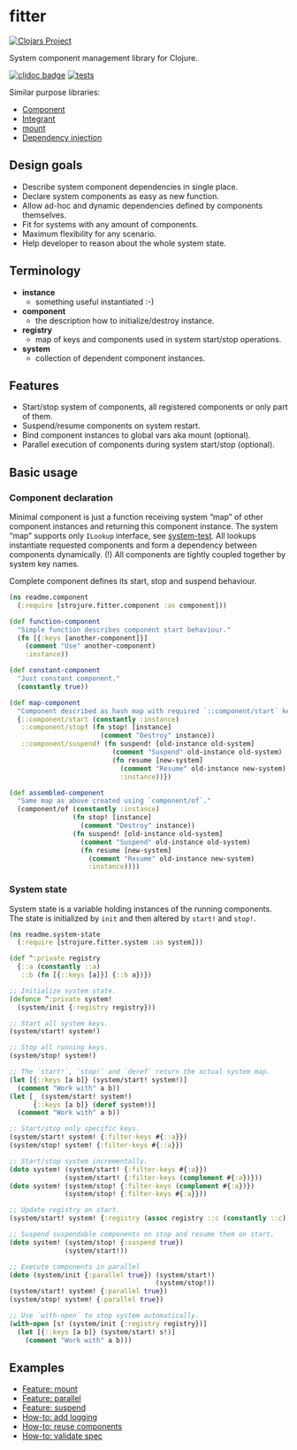 # fitter

[![Clojars Project](https://img.shields.io/clojars/v/com.github.strojure/fitter.svg)](https://clojars.org/com.github.strojure/fitter)

System component management library for Clojure.

[![cljdoc badge](https://cljdoc.org/badge/com.github.strojure/fitter)](https://cljdoc.org/d/com.github.strojure/fitter)
[![tests](https://github.com/strojure/fitter/actions/workflows/tests.yml/badge.svg)](https://github.com/strojure/fitter/actions/workflows/tests.yml)

Similar purpose libraries:

* [Component](https://github.com/stuartsierra/component)
* [Integrant](https://github.com/weavejester/integrant)
* [mount](https://github.com/tolitius/mount)
* [Dependency injection](https://github.com/darkleaf/di)

## Design goals

* Describe system component dependencies in single place.
* Declare system components as easy as new function.
* Allow ad-hoc and dynamic dependencies defined by components themselves.
* Fit for systems with any amount of components.
* Maximum flexibility for any scenario.
* Help developer to reason about the whole system state.

## Terminology

* **instance**
    * something useful instantiated :-)
* **component**
    * the description how to initialize/destroy instance.
* **registry**
    * map of keys and components used in system start/stop operations.
* **system**
    * collection of dependent component instances.

## Features

* Start/stop system of components, all registered components or only part of
  them.
* Suspend/resume components on system restart.
* Bind component instances to global vars aka mount (optional).
* Parallel execution of components during system start/stop (optional).

## Basic usage

### Component declaration

Minimal component is just a function receiving system “map” of other component
instances and returning this component instance. The system “map” supports only
`ILookup` interface, see [system-test]. All lookups instantiate requested
components and form a dependency between components dynamically. (!) All
components are tightly coupled together by system key names.

[system-test]: test/strojure/fitter/system_test.clj

Complete component defines its start, stop and suspend behaviour.

```clojure
(ns readme.component
  (:require [strojure.fitter.component :as component]))

(def function-component
  "Simple function describes component start behaviour."
  (fn [{:keys [another-component]}]
    (comment "Use" another-component)
    :instance))

(def constant-component
  "Just constant component."
  (constantly true))

(def map-component
  "Component described as hash map with required `::component/start` key."
  {::component/start (constantly :instance)
   ::component/stop! (fn stop! [instance]
                       (comment "Destroy" instance))
   ::component/suspend! (fn suspend! [old-instance old-system]
                          (comment "Suspend" old-instance old-system)
                          (fn resume [new-system]
                            (comment "Resume" old-instance new-system)
                            :instance))})

(def assembled-component
  "Same map as above created using `component/of`."
  (component/of (constantly :instance)
                (fn stop! [instance]
                  (comment "Destroy" instance))
                (fn suspend! [old-instance old-system]
                  (comment "Suspend" old-instance old-system)
                  (fn resume [new-system]
                    (comment "Resume" old-instance new-system)
                    :instance))))
```

### System state

System state is a variable holding instances of the running components.
The state is initialized by `init` and then altered by `start!` and `stop!`.

```clojure
(ns readme.system-state
  (:require [strojure.fitter.system :as system]))

(def ^:private registry
  {::a (constantly ::a)
   ::b (fn [{::keys [a]}] {::b a})})

;; Initialize system state.
(defonce ^:private system!
  (system/init {:registry registry}))

;; Start all system keys.
(system/start! system!)

;; Stop all running keys.
(system/stop! system!)

;; The `start!`, `stop!` and `deref` return the actual system map. 
(let [{::keys [a b]} (system/start! system!)]
  (comment "Work with" a b))
(let [_ (system/start! system!)
      {::keys [a b]} (deref system!)]
  (comment "Work with" a b))

;; Start/stop only specific keys.
(system/start! system! {:filter-keys #{::a}})
(system/stop! system! {:filter-keys #{::a}})

;; Start/stop system incrementally.
(doto system! (system/start! {:filter-keys #{:a}})
              (system/start! {:filter-keys (complement #{:a})}))
(doto system! (system/stop! {:filter-keys (complement #{:a})})
              (system/stop! {:filter-keys #{:a}}))

;; Update registry on start.
(system/start! system! {:registry (assoc registry ::c (constantly ::c))})

;; Suspend suspendable components on stop and resume them on start.
(doto system! (system/stop! {:suspend true})
              (system/start!))

;; Execute components in parallel
(doto (system/init {:parallel true}) (system/start!)
                                     (system/stop!))
(system/start! system! {:parallel true})
(system/stop! system! {:parallel true})

;; Use `with-open` to stop system automatically.
(with-open [s! (system/init {:registry registry})]
  (let [{::keys [a b]} (system/start! s!)]
    (comment "Work with" a b)))
```

## Examples

* [Feature: mount](doc/example/feature_mount.clj)
* [Feature: parallel](doc/example/feature_parallel.clj)
* [Feature: suspend](doc/example/feature_suspend.clj)
* [How-to: add logging](doc/example/how_to_add_logging.clj)
* [How-to: reuse components](doc/example/how_to_reuse_components.clj)
* [How-to: validate spec](doc/example/how_to_validate_spec.clj)

